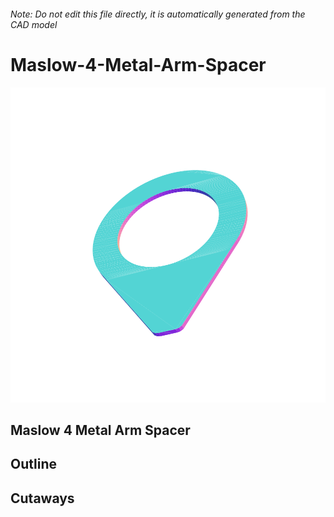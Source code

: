 ###### Note: Do not edit this file directly, it is automatically generated from the CAD model

# Maslow-4-Metal-Arm-Spacer

![](/project.svg)

## Maslow 4 Metal Arm Spacer


## Outline


## Cutaways


